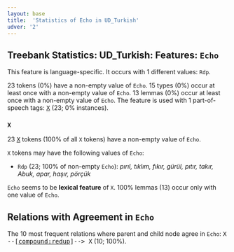 ```yaml
---
layout: base
title:  'Statistics of Echo in UD_Turkish'
udver: '2'
---
```


## Treebank Statistics: UD_Turkish: Features: `Echo`

This feature is language-specific.
It occurs with 1 different values: `Rdp`.

23 tokens (0%) have a non-empty value of `Echo`.
15 types (0%) occur at least once with a non-empty value of `Echo`.
13 lemmas (0%) occur at least once with a non-empty value of `Echo`.
The feature is used with 1 part-of-speech tags: <tt><a href="tr-pos-X.html">X</a></tt> (23; 0% instances).

### `X`

23 <tt><a href="tr-pos-X.html">X</a></tt> tokens (100% of all `X` tokens) have a non-empty value of `Echo`.

`X` tokens may have the following values of `Echo`:

* `Rdp` (23; 100% of non-empty `Echo`): <em>pırıl, tıklım, fıkır, gürül, pıtır, takır, Abuk, apar, haşır, pörçük</em>

`Echo` seems to be **lexical feature** of `X`. 100% lemmas (13) occur only with one value of `Echo`.

## Relations with Agreement in `Echo`

The 10 most frequent relations where parent and child node agree in `Echo`:
<tt>X --[<tt><a href="tr-dep-compound-redup.html">compound:redup</a></tt>]--> X</tt> (10; 100%).

